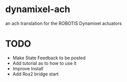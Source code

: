 # dynamixel-ach
an ach translation for the ROBOTIS Dynamixel actuators

# TODO
* Make State Feedback to be posted 
* Add tutorial as to how to use it
* Improve Install
* Add Ros2 bridge start
